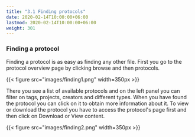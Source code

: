 ```yaml
---
title: "3.1 Finding protocols"
date: 2020-02-14T10:00:00+06:00
lastmod: 2020-02-14T10:00:00+06:00
weight: 301
---
```


### Finding a protocol

Finding a protocol is as easy as finding any other file. First you go to the protocol overview page by clicking browse and then protocols.

{{< figure src="images/finding1.png" width=350px >}}

There you see a list of available protocols and on the left panel you can filter on tags, projects, creators and different types. When you have found the protocol you can click on it to obtain more information about it. To view or download the protocol you have to access the protocol's page first and then click on Download or View content.

{{< figure src="images/finding2.png" width=350px >}}